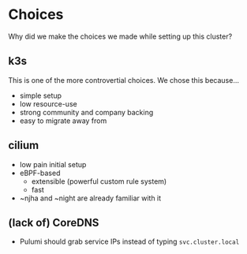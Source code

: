 # Choices

Why did we make the choices we made while setting up this cluster?

## k3s

This is one of the more controvertial choices. We chose this because...
- simple setup
- low resource-use
- strong community and company backing
- easy to migrate away from

## cilium

- low pain initial setup
- eBPF-based
    - extensible (powerful custom rule system)
    - fast
- ~njha and ~night are already familiar with it

## (lack of) CoreDNS

- Pulumi should grab service IPs instead of typing `svc.cluster.local`
